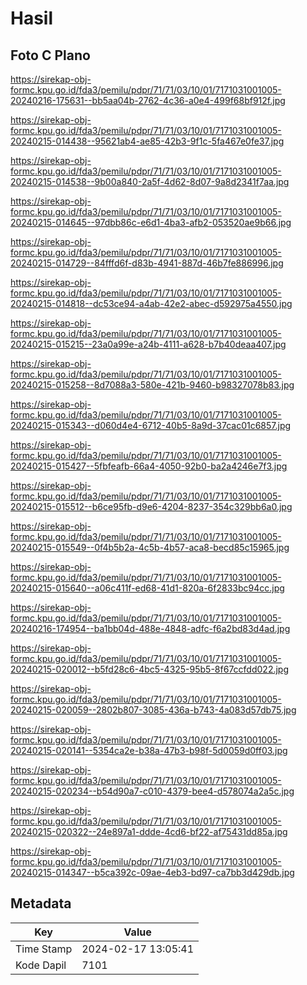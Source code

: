 # Hasil

## Foto C Plano

https://sirekap-obj-formc.kpu.go.id/fda3/pemilu/pdpr/71/71/03/10/01/7171031001005-20240216-175631--bb5aa04b-2762-4c36-a0e4-499f68bf912f.jpg

https://sirekap-obj-formc.kpu.go.id/fda3/pemilu/pdpr/71/71/03/10/01/7171031001005-20240215-014438--95621ab4-ae85-42b3-9f1c-5fa467e0fe37.jpg

https://sirekap-obj-formc.kpu.go.id/fda3/pemilu/pdpr/71/71/03/10/01/7171031001005-20240215-014538--9b00a840-2a5f-4d62-8d07-9a8d2341f7aa.jpg

https://sirekap-obj-formc.kpu.go.id/fda3/pemilu/pdpr/71/71/03/10/01/7171031001005-20240215-014645--97dbb86c-e6d1-4ba3-afb2-053520ae9b66.jpg

https://sirekap-obj-formc.kpu.go.id/fda3/pemilu/pdpr/71/71/03/10/01/7171031001005-20240215-014729--84fffd6f-d83b-4941-887d-46b7fe886996.jpg

https://sirekap-obj-formc.kpu.go.id/fda3/pemilu/pdpr/71/71/03/10/01/7171031001005-20240215-014818--dc53ce94-a4ab-42e2-abec-d592975a4550.jpg

https://sirekap-obj-formc.kpu.go.id/fda3/pemilu/pdpr/71/71/03/10/01/7171031001005-20240215-015215--23a0a99e-a24b-4111-a628-b7b40deaa407.jpg

https://sirekap-obj-formc.kpu.go.id/fda3/pemilu/pdpr/71/71/03/10/01/7171031001005-20240215-015258--8d7088a3-580e-421b-9460-b98327078b83.jpg

https://sirekap-obj-formc.kpu.go.id/fda3/pemilu/pdpr/71/71/03/10/01/7171031001005-20240215-015343--d060d4e4-6712-40b5-8a9d-37cac01c6857.jpg

https://sirekap-obj-formc.kpu.go.id/fda3/pemilu/pdpr/71/71/03/10/01/7171031001005-20240215-015427--5fbfeafb-66a4-4050-92b0-ba2a4246e7f3.jpg

https://sirekap-obj-formc.kpu.go.id/fda3/pemilu/pdpr/71/71/03/10/01/7171031001005-20240215-015512--b6ce95fb-d9e6-4204-8237-354c329bb6a0.jpg

https://sirekap-obj-formc.kpu.go.id/fda3/pemilu/pdpr/71/71/03/10/01/7171031001005-20240215-015549--0f4b5b2a-4c5b-4b57-aca8-becd85c15965.jpg

https://sirekap-obj-formc.kpu.go.id/fda3/pemilu/pdpr/71/71/03/10/01/7171031001005-20240215-015640--a06c411f-ed68-41d1-820a-6f2833bc94cc.jpg

https://sirekap-obj-formc.kpu.go.id/fda3/pemilu/pdpr/71/71/03/10/01/7171031001005-20240216-174954--ba1bb04d-488e-4848-adfc-f6a2bd83d4ad.jpg

https://sirekap-obj-formc.kpu.go.id/fda3/pemilu/pdpr/71/71/03/10/01/7171031001005-20240215-020012--b5fd28c6-4bc5-4325-95b5-8f67ccfdd022.jpg

https://sirekap-obj-formc.kpu.go.id/fda3/pemilu/pdpr/71/71/03/10/01/7171031001005-20240215-020059--2802b807-3085-436a-b743-4a083d57db75.jpg

https://sirekap-obj-formc.kpu.go.id/fda3/pemilu/pdpr/71/71/03/10/01/7171031001005-20240215-020141--5354ca2e-b38a-47b3-b98f-5d0059d0ff03.jpg

https://sirekap-obj-formc.kpu.go.id/fda3/pemilu/pdpr/71/71/03/10/01/7171031001005-20240215-020234--b54d90a7-c010-4379-bee4-d578074a2a5c.jpg

https://sirekap-obj-formc.kpu.go.id/fda3/pemilu/pdpr/71/71/03/10/01/7171031001005-20240215-020322--24e897a1-ddde-4cd6-bf22-af75431dd85a.jpg

https://sirekap-obj-formc.kpu.go.id/fda3/pemilu/pdpr/71/71/03/10/01/7171031001005-20240215-014347--b5ca392c-09ae-4eb3-bd97-ca7bb3d429db.jpg


## Metadata

| Key        | Value               |
| ---------- | ------------------- |
| Time Stamp | 2024-02-17 13:05:41 |
| Kode Dapil | 7101                |



